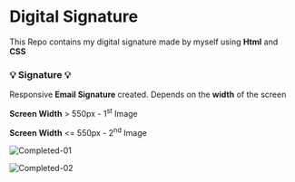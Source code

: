 # Digital Signature

This Repo contains my digital signature made by myself using **Html** and **CSS**

### :bulb: Signature :bulb:

Responsive **Email Signature** created. Depends on the **width** of the screen

**Screen Width** > 550px - 1<sup>st</sup> Image

**Screen Width** <= 550px - 2<sup>nd</sup> Image

![Completed-01](https://user-images.githubusercontent.com/37118877/72518575-a8a8f780-387b-11ea-983f-9528f87ff553.png)

![Completed-02](https://user-images.githubusercontent.com/37118877/72518590-b2325f80-387b-11ea-89a7-b9af62c17209.png)
